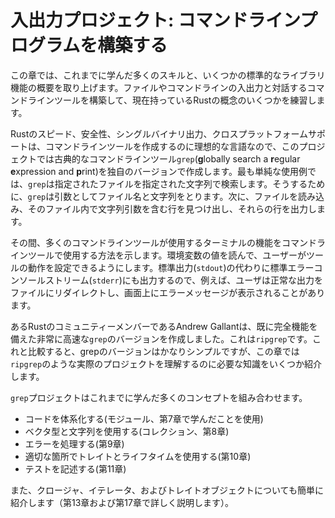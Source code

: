 # 入出力プロジェクト: コマンドラインプログラムを構築する

この章では、これまでに学んだ多くのスキルと、いくつかの標準的なライブラリ機能の概要を取り上げます。ファイルやコマンドラインの入出力と対話するコマンドラインツールを構築して、現在持っているRustの概念のいくつかを練習します。

Rustのスピード、安全性、シングルバイナリ出力、クロスプラットフォームサポートは、コマンドラインツールを作成するのに理想的な言語なので、このプロジェクトでは古典的なコマンドラインツール`grep`(**g**lobally search a **r**egular **e**xpression and **p**rint)を独自のバージョンで作成します。最も単純な使用例では、`grep`は指定されたファイルを指定された文字列で検索します。そうするために、`grep`は引数としてファイル名と文字列をとります。次に、ファイルを読み込み、そのファイル内で文字列引数を含む行を見つけ出し、それらの行を出力します。

その間、多くのコマンドラインツールが使用するターミナルの機能をコマンドラインツールで使用する方法を示します。環境変数の値を読んで、ユーザーがツールの動作を設定できるようにします。標準出力(`stdout`)の代わりに標準エラーコンソールストリーム(`stderr`)にも出力するので、例えば、ユーザは正常な出力をファイルにリダイレクトし、画面上にエラーメッセージが表示されることがあります。

あるRustのコミュニティーメンバーであるAndrew Gallantは、既に完全機能を備えた非常に高速な`grep`のバージョンを作成しました。これは`ripgrep`です。これと比較すると、grepのバージョンはかなりシンプルですが、この章では`ripgrep`のような実際のプロジェクトを理解するのに必要な知識をいくつか紹介します。

`grep`プロジェクトはこれまでに学んだ多くのコンセプトを組み合わせます。

* コードを体系化する(モジュール、第7章で学んだことを使用)
* ベクタ型と文字列を使用する(コレクション、第8章)
* エラーを処理する(第9章)
* 適切な箇所でトレイトとライフタイムを使用する(第10章)
* テストを記述する(第11章)

また、クロージャ、イテレータ、およびトレイトオブジェクトについても簡単に紹介します（第13章および第17章で詳しく説明します）。
